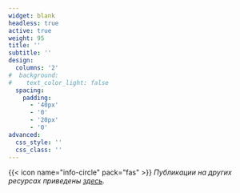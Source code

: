 ```yaml
---
widget: blank
headless: true
active: true
weight: 95
title: ''
subtitle: ''
design:
  columns: '2'
#  background:
#    text_color_light: false
  spacing:
    padding:
      - '40px'
      - '0'
      - '20px'
      - '0'
advanced:
  css_style: ''
  css_class: ''
---
```

{{< icon name="info-circle" pack="fas" >}} *Публикации на других ресурсах приведены [здесь](/publication/).*
